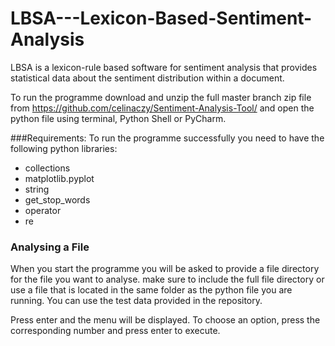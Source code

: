 # LBSA---Lexicon-Based-Sentiment-Analysis
LBSA is a lexicon-rule based software for sentiment analysis that provides statistical data about the sentiment distribution within a document.

To run the programme download and unzip the full master branch zip file from https://github.com/celinaczy/Sentiment-Analysis-Tool/ and open the python file using terminal, Python Shell or PyCharm. 

###Requirements:
To run the programme successfully you need to have the following python libraries:
* collections
* matplotlib.pyplot
* string
* get\_stop\_words
* operator
* re


### Analysing a File

When you start the programme you will be asked to provide a file directory for the file you want to analyse.
make sure to include the full file directory or use a file that is located in the same folder as the python file you are running. You can use the test data provided in the repository.

Press enter and the menu will be displayed. To choose an option, press the corresponding number and press enter to execute.
